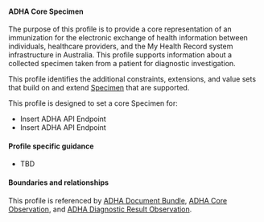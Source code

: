 #### ADHA Core Specimen
The purpose of this profile is to provide a core representation of an immunization for the electronic exchange of health information between individuals, healthcare providers, and the My Health Record system infrastructure in Australia. This profile supports information about a collected specimen taken from a patient for diagnostic investigation.

This profile identifies the additional constraints, extensions, and value sets that build on and extend [Specimen](http://hl7.org/fhir/R4/specimen.html) that are supported. 

This profile is designed to set a core Specimen for:
* Insert ADHA API Endpoint
* Insert ADHA API Endpoint


#### Profile specific guidance
* TBD


#### Boundaries and relationships
This profile is referenced by 
[ADHA Document Bundle](StructureDefinition-dh-bundle-document-1.html), 
[ADHA Core Observation](StructureDefinition-dh-observation-core-1.html), and 
[ADHA Diagnostic Result Observation](StructureDefinition-dh-observation-diagnosticresult-1.html). 